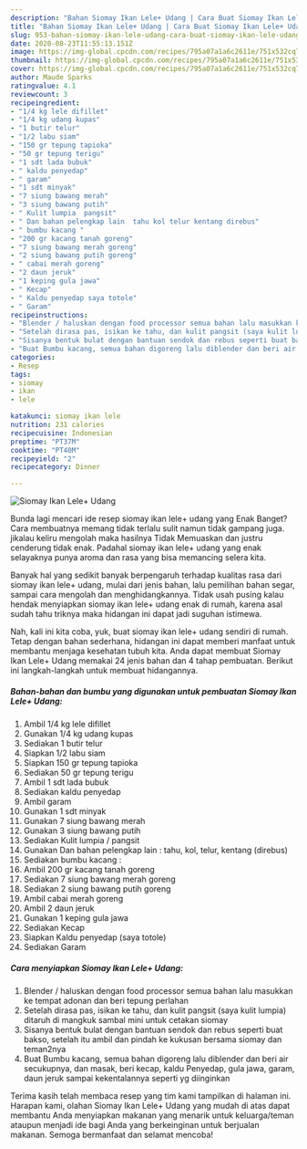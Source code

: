 ```yaml
---
description: "Bahan Siomay Ikan Lele+ Udang | Cara Buat Siomay Ikan Lele+ Udang Yang Mudah Dan Praktis"
title: "Bahan Siomay Ikan Lele+ Udang | Cara Buat Siomay Ikan Lele+ Udang Yang Mudah Dan Praktis"
slug: 953-bahan-siomay-ikan-lele-udang-cara-buat-siomay-ikan-lele-udang-yang-mudah-dan-praktis
date: 2020-08-23T11:55:13.151Z
image: https://img-global.cpcdn.com/recipes/795a07a1a6c2611e/751x532cq70/siomay-ikan-lele-udang-foto-resep-utama.jpg
thumbnail: https://img-global.cpcdn.com/recipes/795a07a1a6c2611e/751x532cq70/siomay-ikan-lele-udang-foto-resep-utama.jpg
cover: https://img-global.cpcdn.com/recipes/795a07a1a6c2611e/751x532cq70/siomay-ikan-lele-udang-foto-resep-utama.jpg
author: Maude Sparks
ratingvalue: 4.1
reviewcount: 3
recipeingredient:
- "1/4 kg lele difillet"
- "1/4 kg udang kupas"
- "1 butir telur"
- "1/2 labu siam"
- "150 gr tepung tapioka"
- "50 gr tepung terigu"
- "1 sdt lada bubuk"
- " kaldu penyedap"
- " garam"
- "1 sdt minyak"
- "7 siung bawang merah"
- "3 siung bawang putih"
- " Kulit lumpia  pangsit"
- " Dan bahan pelengkap lain  tahu kol telur kentang direbus"
- " bumbu kacang "
- "200 gr kacang tanah goreng"
- "7 siung bawang merah goreng"
- "2 siung bawang putih goreng"
- " cabai merah goreng"
- "2 daun jeruk"
- "1 keping gula jawa"
- " Kecap"
- " Kaldu penyedap saya totole"
- " Garam"
recipeinstructions:
- "Blender / haluskan dengan food processor semua bahan lalu masukkan ke tempat adonan dan beri tepung perlahan"
- "Setelah dirasa pas, isikan ke tahu, dan kulit pangsit (saya kulit lumpia) ditaruh di mangkuk sambal mini untuk cetakan siomay"
- "Sisanya bentuk bulat dengan bantuan sendok dan rebus seperti buat bakso, setelah itu ambil dan pindah ke kukusan bersama siomay dan teman2nya"
- "Buat Bumbu kacang, semua bahan digoreng lalu diblender dan beri air secukupnya, dan masak, beri kecap, kaldu Penyedap, gula jawa, garam, daun jeruk sampai kekentalannya seperti yg diinginkan"
categories:
- Resep
tags:
- siomay
- ikan
- lele

katakunci: siomay ikan lele 
nutrition: 231 calories
recipecuisine: Indonesian
preptime: "PT37M"
cooktime: "PT40M"
recipeyield: "2"
recipecategory: Dinner

---
```



![Siomay Ikan Lele+ Udang](https://img-global.cpcdn.com/recipes/795a07a1a6c2611e/751x532cq70/siomay-ikan-lele-udang-foto-resep-utama.jpg)

Bunda lagi mencari ide resep siomay ikan lele+ udang yang Enak Banget? Cara membuatnya memang tidak terlalu sulit namun tidak gampang juga. jikalau keliru mengolah maka hasilnya Tidak Memuaskan dan justru cenderung tidak enak. Padahal siomay ikan lele+ udang yang enak selayaknya punya aroma dan rasa yang bisa memancing selera kita.

Banyak hal yang sedikit banyak berpengaruh terhadap kualitas rasa dari siomay ikan lele+ udang, mulai dari jenis bahan, lalu pemilihan bahan segar, sampai cara mengolah dan menghidangkannya. Tidak usah pusing kalau hendak menyiapkan siomay ikan lele+ udang enak di rumah, karena asal sudah tahu triknya maka hidangan ini dapat jadi suguhan istimewa.




Nah, kali ini kita coba, yuk, buat siomay ikan lele+ udang sendiri di rumah. Tetap dengan bahan sederhana, hidangan ini dapat memberi manfaat untuk membantu menjaga kesehatan tubuh kita. Anda dapat membuat Siomay Ikan Lele+ Udang memakai 24 jenis bahan dan 4 tahap pembuatan. Berikut ini langkah-langkah untuk membuat hidangannya.

<!--inarticleads1-->

##### Bahan-bahan dan bumbu yang digunakan untuk pembuatan Siomay Ikan Lele+ Udang:

1. Ambil 1/4 kg lele difillet
1. Gunakan 1/4 kg udang kupas
1. Sediakan 1 butir telur
1. Siapkan 1/2 labu siam
1. Siapkan 150 gr tepung tapioka
1. Sediakan 50 gr tepung terigu
1. Ambil 1 sdt lada bubuk
1. Sediakan  kaldu penyedap
1. Ambil  garam
1. Gunakan 1 sdt minyak
1. Gunakan 7 siung bawang merah
1. Gunakan 3 siung bawang putih
1. Sediakan  Kulit lumpia / pangsit
1. Gunakan  Dan bahan pelengkap lain : tahu, kol, telur, kentang (direbus)
1. Sediakan  bumbu kacang :
1. Ambil 200 gr kacang tanah goreng
1. Sediakan 7 siung bawang merah goreng
1. Sediakan 2 siung bawang putih goreng
1. Ambil  cabai merah goreng
1. Ambil 2 daun jeruk
1. Gunakan 1 keping gula jawa
1. Sediakan  Kecap
1. Siapkan  Kaldu penyedap (saya totole)
1. Sediakan  Garam




<!--inarticleads2-->

##### Cara menyiapkan Siomay Ikan Lele+ Udang:

1. Blender / haluskan dengan food processor semua bahan lalu masukkan ke tempat adonan dan beri tepung perlahan
1. Setelah dirasa pas, isikan ke tahu, dan kulit pangsit (saya kulit lumpia) ditaruh di mangkuk sambal mini untuk cetakan siomay
1. Sisanya bentuk bulat dengan bantuan sendok dan rebus seperti buat bakso, setelah itu ambil dan pindah ke kukusan bersama siomay dan teman2nya
1. Buat Bumbu kacang, semua bahan digoreng lalu diblender dan beri air secukupnya, dan masak, beri kecap, kaldu Penyedap, gula jawa, garam, daun jeruk sampai kekentalannya seperti yg diinginkan




Terima kasih telah membaca resep yang tim kami tampilkan di halaman ini. Harapan kami, olahan Siomay Ikan Lele+ Udang yang mudah di atas dapat membantu Anda menyiapkan makanan yang menarik untuk keluarga/teman ataupun menjadi ide bagi Anda yang berkeinginan untuk berjualan makanan. Semoga bermanfaat dan selamat mencoba!
